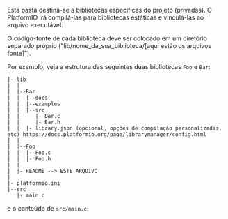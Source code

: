 Esta pasta destina-se a bibliotecas específicas do projeto (privadas).
O PlatformIO irá compilá-las para bibliotecas estáticas e vinculá-las ao arquivo executável.

O código-fonte de cada biblioteca deve ser colocado em um diretório separado próprio
("lib/nome_da_sua_biblioteca/[aqui estão os arquivos fonte]").

Por exemplo, veja a estrutura das seguintes duas bibliotecas `Foo` e `Bar`:

```
|--lib
|  |
|  |--Bar
|  |  |--docs
|  |  |--examples
|  |  |--src
|  |     |- Bar.c
|  |     |- Bar.h
|  |  |- library.json (opcional, opções de compilação personalizadas, etc) https://docs.platformio.org/page/librarymanager/config.html
|  |
|  |--Foo
|  |  |- Foo.c
|  |  |- Foo.h
|  |
|  |- README --> ESTE ARQUIVO
|
|- platformio.ini
|--src
   |- main.c
```

e o conteúdo de `src/main.c`:
